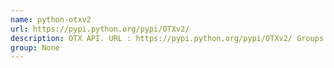 ```yaml
---
name: python-otxv2
url: https://pypi.python.org/pypi/OTXv2/
description: OTX API. URL : https://pypi.python.org/pypi/OTXv2/ Groups : None
group: None
---
```

